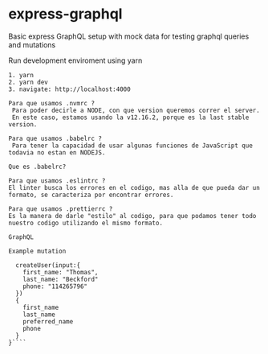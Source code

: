 # express-graphql

Basic express GraphQL setup with mock data for testing graphql queries and mutations

Run development enviroment using yarn

```
1. yarn
2. yarn dev
3. navigate: http://localhost:4000

```

```
Para que usamos .nvmrc ?
 Para poder decirle a NODE, con que version queremos correr el server.
 En este caso, estamos usando la v12.16.2, porque es la last stable version.

```

```
Para que usamos .babelrc ?
 Para tener la capacidad de usar algunas funciones de JavaScript que todavia no estan en NODEJS.

Que es .babelrc?

```

```
Para que usamos .eslintrc ?
El linter busca los errores en el codigo, mas alla de que pueda dar un formato, se caracteriza por encontrar errores.

```

```
Para que usamos .prettierrc ?
Es la manera de darle "estilo" al codigo, para que podamos tener todo nuestro codigo utilizando el mismo formato.

```

```
GraphQL
```

`Example mutation`

`````mutation{
  createUser(input:{
    first_name: "Thomas",
    last_name: "Beckford"
    phone: "114265796"
  })
  {
    first_name
    last_name
    preferred_name
    phone
  }
}````
`````
